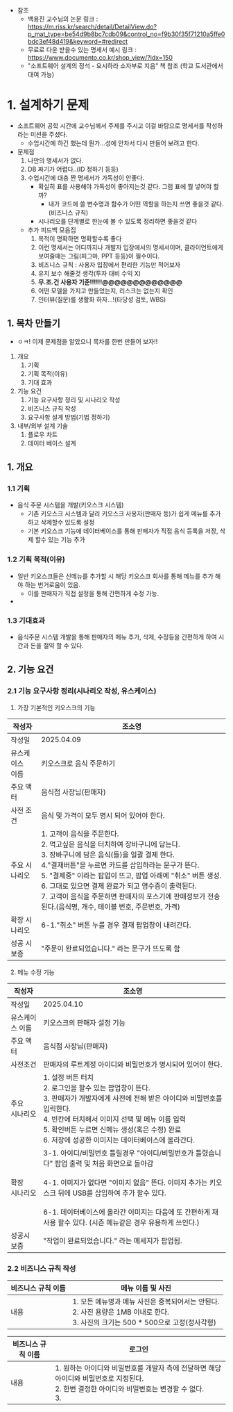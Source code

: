 - 참조 
	- 백용진 교수님의 논문 링크 : https://m.riss.kr/search/detail/DetailView.do?p_mat_type=be54d9b8bc7cdb09&control_no=f9b30f35f71210a5ffe0bdc3ef48d419&keyword=#redirect
	- 무료로 다운 받을수 있는 명세서 예시 링크 : https://www.documento.co.kr/shop_view/?idx=150
	- "소프트웨어 설계의 정석 - 요시하라 쇼자부로 지음" 책 참조 (학교 도서관에서 대여 가능)

# 1. 설계하기 문제
- 소프트웨어 공학 시간에 교수님께서 주제를 주시고 이걸 바탕으로 명세서를 작성하라는 미션을 주셨다.
	- 수업시간에 하긴 했는데 뭔가...성에 안차서 다시 만들어 보려고 한다.
- 문제점
	1. 나만의 명세서가 없다.
	2. DB 짜기가 어렵다..(ID 정하기 등등)
	3. 수업시간에 대충 짠 명세서가 가독성이 안좋다.
		- 확실히 표를 사용해야 가독성이 좋아지는것 같다. 그럼 표에 뭘 넣어야 할까?
			- 내가 코드에 쓸 변수명과 함수가 어떤 역할을 하는지 쓰면 좋을것 같다.(비즈니스 규칙)
		- 시나리오를 단계별로 한눈에 볼 수 있도록 정리하면 좋을것 같다
	- 추가 피드백 모음집
		1. 목적이 명확하면 명확할수록 좋다
		2. 이런 명세서는 어디까지나 개발자 입장에서의 명세서이며, 클라이언트에게 보여줄때는 그림(피그마, PPT 등등)이 필수이다.
		3. 비즈니스 규칙 : 사용자 입장에서 편리한 기능만 적어보자
		4. 유지 보수 해줄것 생각(투자 대비 수익 X)
		5. **무.조.건 사용자 기준!!!!!!@@@@@@@@@@@@@**
		6. 어떤 모델을 가지고 만들었는지, 리스크는 없는지 확인
		7. 인터뷰(질문)를 생활화 하자...!(타당성 검토, WBS)

## 1. 목차 만들기
- ㅇㅋ! 이제 문제점을 알았으니 목차를 한번 만들어 보자!!

1. 개요
	1. 기획
	2. 기획 목적(이유)
	3. 기대 효과
2. 기능 요건
	1. 기능 요구사항 정리 및 시나리오 작성
	2. 비즈니스 규칙 작성
	3. 요구사항 설계 방법(기법 정하기)
3. 내부/외부 설계 기술
	1. 플로우 차트
	2. 데이터 베이스 설계

## 1. 개요

### 1.1 기획
- 음식 주문 시스템을 개발(키오스크 시스템)
	- 기존 키오스크 시스템과 달리 키오스크 사용자(판매자 등)가 쉽게 메뉴를 추가하고 삭제할수 있도록 설정
	- 기본 키오스크 기능에 데이터베이스를 통해 판매자가 직접 음식 등록을 저장, 삭제 할수 있는 기능 추가

### 1.2 기획 목적(이유)
- 일반 키오스크들은 신메뉴를 추가할 시 해당 키오스크 회사를 통해 메뉴를 추가 해야 하는 번거로움이 있음.
	- 이를 판매자가 직접 설정을 통해 간편하게 수정 가능.
- 
### 1.3 기대효과
- 음식주문 시스템 개발을 통해 판매자의 메뉴 추가, 삭제, 수정등을 간편하게 하여 시간과 돈을 절약 할 수 있다.

## 2. 기능 요건

### 2.1 기능 요구사항 정리(시나리오 작성, 유스케이스)

1. 가장 기본적인 키오스크의 기능

| 작성자          | 조소영                                                                                                                                                                                                                                                                  |
| ------------ | -------------------------------------------------------------------------------------------------------------------------------------------------------------------------------------------------------------------------------------------------------------------- |
| 작성일          | 2025.04.09                                                                                                                                                                                                                                                           |
| 유스케이스 <br>이름 | 키오스크로 음식 주문하기                                                                                                                                                                                                                                                        |
| 주요 액터        | 음식점 사장님(판매자)                                                                                                                                                                                                                                                         |
| 사전 조건        | 음식 및 가격이 모두 명시 되어 있어야 한다.                                                                                                                                                                                                                                            |
| 주요 시나리오      | 1. 고객이 음식을 주문한다.<br>2. 먹고싶은 음식을 터치하여 장바구니에 담는다.<br>3. 장바구니에 담은 음식(들)을 일괄 결제 한다.<br>4."결재버튼"을 누르면 카드를 삽입하라는 문구가 뜬다.<br>5. "결제중" 이라는 팝업이 뜨고, 팝업 아래에 "취소" 버튼 생성.<br>6. 그대로 있으면 결제 완료가 되고 영수증이 출력된다.<br>7. 고객이 음식을 주문하면 판매자의 포스기에 판매정보가 전송된다.(음식명, 개수, 테이블 번호, 주문번호, 가격) |
| 확장 시나리오      | 6-1."취소" 버튼 누를 경우 결재 팝업창이 내려간다.                                                                                                                                                                                                                                      |
| 성공 시 <br>보증  | "주문이 완료되었습니다." 라는 문구가 뜨도록 함                                                                                                                                                                                                                                          |

2. 메뉴 수정 기능

| 작성자         | 조소영                                                                                                                                                                                                      |
| ----------- | -------------------------------------------------------------------------------------------------------------------------------------------------------------------------------------------------------- |
| 작성일         | 2025.04.10                                                                                                                                                                                               |
| 유스케이스 이름    | 키오스크의 판매자 설정 기능                                                                                                                                                                                          |
| 주요 액터       | 음식점 사장님(판매자)                                                                                                                                                                                             |
| 사전조건        | 판매자의 루트계정 아이디와 비밀번호가 명시되어 있어야 한다.                                                                                                                                                                        |
| 주요 <br>시나리오 | 1. 설정 버튼 터치<br>2. 로그인을 할수 있는 팝업창이 뜬다.<br>3. 판매자가 개발자에게 사전에 전해 받은 아이디와 비밀번호를 입릭한다.<br>4. 빈칸에 터치해서 이미지 선택 및 메뉴 이름 입력<br>5. 확인버튼 누르면 신메뉴 생성(혹은 수정) 완료<br>6. 저장에 성공한 이미지는 데이터베이스에 올라간다.                      |
| 확장 <br>시나리오 | 3-1. 아이디/비밀번호 틀릴경우 "아이디/비밀번호가 틀렸습니다" 팝업 출력 및 처음 화면으로 돌아감<br><br>4-1. 이미지가 없다면 "이미지 없음" 뜬다. 이미지 추가는 키오스크 뒤에 USB를 삽입하여 추가 할수 있다.<br><br>6-1. 데이터베이스에 올라간 이미지는 다음에 또 간편하게 재사용 할수 있다. (시즌 메뉴같은 경우 유용하게 쓰인다.) |
| 성공시 보증      | "작업이 완료되었습니다." 라는 메세지가 팝업됨.                                                                                                                                                                              |

### 2.2 비즈니스 규칙 작성

| 비즈니스 규칙 이름 | 메뉴 이름 및 사진                                                                                |
| ---------- | ----------------------------------------------------------------------------------------- |
| 내용         | 1. 모든 메뉴명과 메뉴 사진은 중복되어서는 안된다.<br>2. 사진 용량은 1MB 이내로 한다.<br>3. 사진의 크기는 500 * 500으로 고정(정사각형) |

| 비즈니스 규칙 이름 | 로그인                                                                                        |
| ---------- | ------------------------------------------------------------------------------------------ |
| 내용         | 1. 원하는 아이디와 비밀번호를 개발자 측에 전달하면 해당 아이디와 비밀번호로 지정된다.<br>2. 한번 결정한 아이디와 비밀번호는 변경할 수 없다.<br>3.  |

